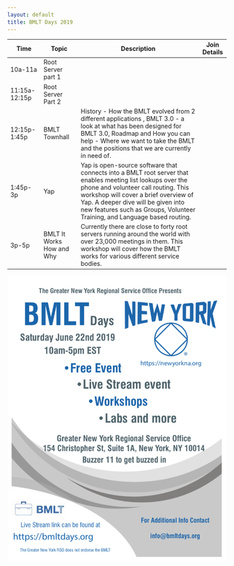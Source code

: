 ```yaml
---
layout: default
title: BMLT Days 2019
---
```


| Time  | Topic   | Description  | Join Details  |
|---|---|---|---|
| 10a-11a  | Root Server part 1  |   |   |
| 11:15a-12:15p  | Root Server Part 2  |   |   |
| 12:15p-1:45p  | BMLT Townhall  | History - How  the BMLT evolved from 2 different applications , BMLT 3.0 - a look at what has been designed for BMLT 3.0, Roadmap and How you can help - Where we want to take the BMLT and the positions that we are currently in need of.  |   | 
| 1:45p-3p  | Yap  | Yap is open-source software that connects into a BMLT root server that enables meeting list lookups over the phone and volunteer call routing.   This workshop will cover a brief overview of Yap.  A deeper dive will be given into new features such as Groups, Volunteer Training, and Language based routing.    |   | 
| 3p-5p  | BMLT It Works How and Why  | Currently there are close to forty root servers running around the world with over 23,000 meetings in them. This workshop will cover how the BMLT works for various different service bodies. |   |

![flyer](flyer.png "Flyer")